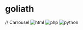 # goliath
// Carrousel
![html](https://github.com/magicickey/goliath/blob/main/html.png?raw=true)
![php](https://github.com/magicickey/goliath/blob/main/php.jpg?raw=true)
![python](https://github.com/magicickey/goliath/blob/main/python.jpg?raw=true)
![]()
![]()
![]()
![]()
